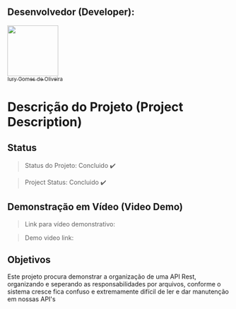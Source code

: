 <p align="center">
  <img src="">
</p>

## Desenvolvedor (Developer):

[<img src="https://avatars3.githubusercontent.com/u/30157522?s=460&u=30d3397df3e4655b6fa8047ac27052569cf7db78&v=4" width=115><br><sub>Iury Gomes de Oliveira</sub>](https://github.com/iurygdeoliveira)

# Descrição do Projeto (Project Description)

## Status

> Status do Projeto: Concluido :heavy_check_mark:

> Project Status: Concluido :heavy_check_mark:

## Demonstração em Vídeo (Video Demo)

> Link para vídeo demonstrativo:

> Demo video link:

## Objetivos

Este projeto procura demonstrar a organização de uma API Rest, organizando
e seperando as responsabilidades por arquivos, conforme o sistema cresce
fica confuso e extremamente difícil de ler e dar manutenção em nossas API's

